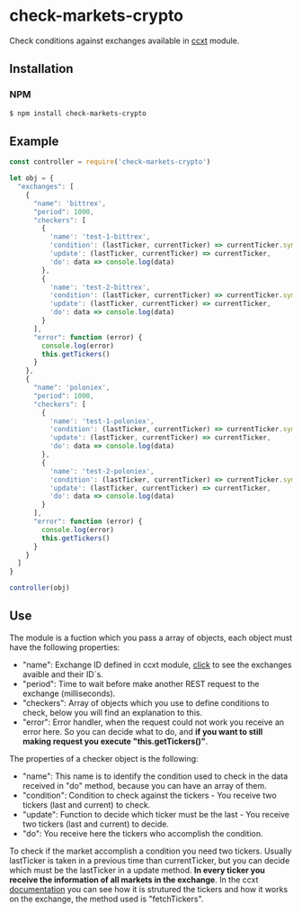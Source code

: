 # check-markets-crypto

Check conditions against exchanges available in [ccxt](https://github.com/ccxt/ccxt) module.

## Installation

### NPM

```bash
$ npm install check-markets-crypto
```

## Example

```javascript
const controller = require('check-markets-crypto')

let obj = {
  "exchanges": [
    {
      "name": 'bittrex',
      "period": 1000,
      "checkers": [
        {
          'name': 'test-1-bittrex',
          'condition': (lastTicker, currentTicker) => currentTicker.symbol === 'BTC/USDT',
          'update': (lastTicker, currentTicker) => currentTicker,
          'do': data => console.log(data)
        },
        {
          'name': 'test-2-bittrex',
          'condition': (lastTicker, currentTicker) => currentTicker.symbol === 'BCH/USDT',
          'update': (lastTicker, currentTicker) => currentTicker,
          'do': data => console.log(data)
        }
      ],
      "error": function (error) {
        console.log(error)
        this.getTickers()
      }
    },
    {
      "name": 'poloniex',
      "period": 1000,
      "checkers": [
        {
          'name': 'test-1-poloniex',
          'condition': (lastTicker, currentTicker) => currentTicker.symbol === 'BTC/USDT',
          'update': (lastTicker, currentTicker) => currentTicker,
          'do': data => console.log(data)
        },
        {
          'name': 'test-2-poloniex',
          'condition': (lastTicker, currentTicker) => currentTicker.symbol === 'BCH/USDT',
          'update': (lastTicker, currentTicker) => currentTicker,
          'do': data => console.log(data)
        }
      ],
      "error": function (error) {
        console.log(error)
        this.getTickers()
      }
    }
  ]
}

controller(obj)
```

## Use

The module is a fuction which you pass a array of objects, each object must have the following properties:

* "name": Exchange ID defined in ccxt module, [click](https://github.com/ccxt/ccxt/wiki/Exchange-Markets-By-Country) to see the exchanges avaible and their ID´s.
* "period": Time to wait before make another REST request to the exchange (milliseconds).
* "checkers": Array of objects which you use to define conditions to check, below you will find an explanation to this.
* "error": Error handler, when the request could not work you receive an error here. So you can decide what to do, and **if you want to still making request you execute "this.getTickers()"**.

The properties of a checker object is the following:

* "name": This name is to identify the condition used to check in the data received in "do" method, because you can have an array of them.
* "condition": Condition to check against the tickers - You receive two tickers (last and current) to check.
* "update": Function to decide which ticker must be the last - You receive two tickers (last and current) to decide.
* "do": You receive here the tickers who accomplish the condition.

To check if the market accomplish a condition you need two tickers. Usually lastTicker is taken in a previous time than currentTicker, but you can decide which must be the lastTicker in a update method. **In every ticker you receive the information of all markets in the exchange**. In the ccxt [documentation](https://github.com/ccxt/ccxt/wiki/Manual#api-methods--endpoints) you can see how it is strutured the tickers and how it works on the exchange, the method used is "fetchTickers".

